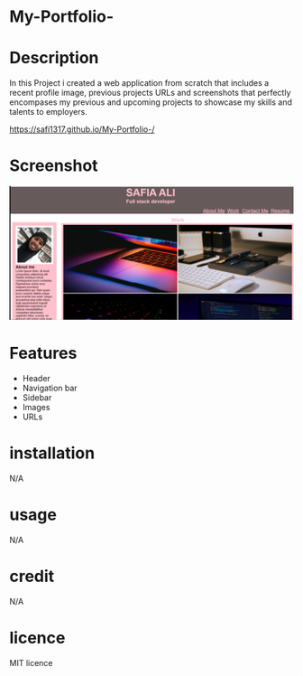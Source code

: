 # My-Portfolio-

# Description
In this Project i created a web application from scratch that includes a recent profile image, previous projects URLs and screenshots that perfectly encompases my previous and upcoming projects to showcase my skills and talents to employers.

 https://safi1317.github.io/My-Portfolio-/

# Screenshot

![screenshot of Portfolio](./assets/images/Portfolio.png)

# Features
- Header
- Navigation bar
- Sidebar
- Images
- URLs

# installation
 N/A

 # usage
 N/A

 # credit
 N/A
 
 # licence
 MIT licence
